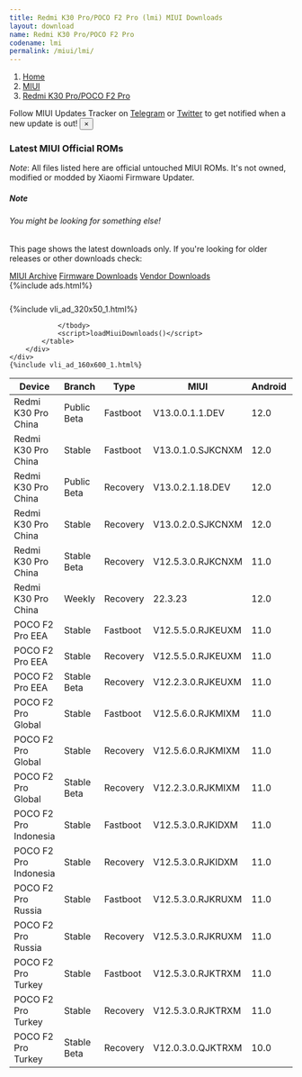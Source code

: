 ```yaml
---
title: Redmi K30 Pro/POCO F2 Pro (lmi) MIUI Downloads
layout: download
name: Redmi K30 Pro/POCO F2 Pro
codename: lmi
permalink: /miui/lmi/
---
```

<nav aria-label="breadcrumb">
    <ol class="breadcrumb">
        <li class="breadcrumb-item"><a href="/">Home</a></li>
        <li class="breadcrumb-item"><a href="/miui/">MIUI</a></li>
        <li class="breadcrumb-item active" aria-current="page"><a href="/miui/lmi/">Redmi K30 Pro/POCO F2 Pro</a></li>
    </ol>
</nav>
<div class="alert alert-primary alert-dismissible fade show" role="alert">
    Follow MIUI Updates Tracker on <a href="https://t.me/MIUIUpdatesTracker" class="alert-link">Telegram</a>
     or <a href="https://twitter.com/MiFwUpdater" class="alert-link">Twitter</a> to get notified when a new update is out!
    <button type="button" class="close" data-dismiss="alert" aria-label="Close">
        <span aria-hidden="true">&times;</span>
    </button>
</div>

### Latest MIUI Official ROMs
*Note*: All files listed here are official untouched MIUI ROMs. It's not owned, modified or modded by Xiaomi Firmware Updater.
<div class="card">
  <div class="card-body">
    <h5 class="card-title">Note</h5>
    <h6 class="card-subtitle mb-2 text-muted">You might be looking for something else!</h6>
    <p class="card-text">This page shows the latest downloads only.
     If you're looking for older releases or other downloads check:</p>
    <a href="/archive/miui/lmi/" class="card-link">MIUI Archive</a>
    <a href="/firmware/lmi/" class="card-link">Firmware Downloads</a>
    <a href="/vendor/lmi/" class="card-link">Vendor Downloads</a>
  </div>
</div>
{%include ads.html%}
<div class="row justify-content-center">
    <div class="col-10">
        <div class="table-responsive-md" style="margin-top: 25px;">
            {%include vli_ad_320x50_1.html%}
            <table id="miui" class="display dt-responsive nowrap compact table table-striped table-hover table-sm">
                <thead class="thead-dark">
                    <tr>
                        <th data-ref="device">Device</th>
                        <th data-ref="branch">Branch</th>
                        <th data-ref="type">Type</th>
                        <th data-ref="miui">MIUI</th>
                        <th data-ref="android">Android</th>
                        <th data-ref="size">Size</th>
                        <th data-ref="size">Date</th>
                        <th data-ref="link">Link</th>
                    </tr>
                </thead>
                <tbody>
                <tr><td>Redmi K30 Pro China</td><td>Public Beta</td><td>Fastboot</td><td>V13.0.0.1.1.DEV</td><td>12.0</td><td>5.0 GB</td><td>2022-01-14</td><td><a href="/miui/lmi/public beta/V13.0.0.1.1.DEV/">Download</a></td></tr>
<tr><td>Redmi K30 Pro China</td><td>Stable</td><td>Fastboot</td><td>V13.0.1.0.SJKCNXM</td><td>12.0</td><td>5.6 GB</td><td>2022-02-18</td><td><a href="/miui/lmi/stable/V13.0.1.0.SJKCNXM/">Download</a></td></tr>
<tr><td>Redmi K30 Pro China</td><td>Public Beta</td><td>Recovery</td><td>V13.0.2.1.18.DEV</td><td>12.0</td><td>4.6 GB</td><td>2022-03-25</td><td><a href="/miui/lmi/public beta/V13.0.2.1.18.DEV/">Download</a></td></tr>
<tr><td>Redmi K30 Pro China</td><td>Stable</td><td>Recovery</td><td>V13.0.2.0.SJKCNXM</td><td>12.0</td><td>4.6 GB</td><td>2022-03-18</td><td><a href="/miui/lmi/stable/V13.0.2.0.SJKCNXM/">Download</a></td></tr>
<tr><td>Redmi K30 Pro China</td><td>Stable Beta</td><td>Recovery</td><td>V12.5.3.0.RJKCNXM</td><td>11.0</td><td>3.8 GB</td><td>2021-08-10</td><td><a href="/miui/lmi/stable beta/V12.5.3.0.RJKCNXM/">Download</a></td></tr>
<tr><td>Redmi K30 Pro China</td><td>Weekly</td><td>Recovery</td><td>22.3.23</td><td>12.0</td><td>4.8 GB</td><td>2022-03-24</td><td><a href="/miui/lmi/weekly/22.3.23/">Download</a></td></tr>
<tr><td>POCO F2 Pro EEA</td><td>Stable</td><td>Fastboot</td><td>V12.5.5.0.RJKEUXM</td><td>11.0</td><td>5.3 GB</td><td>2022-02-14</td><td><a href="/miui/lmi/stable/V12.5.5.0.RJKEUXM/">Download</a></td></tr>
<tr><td>POCO F2 Pro EEA</td><td>Stable</td><td>Recovery</td><td>V12.5.5.0.RJKEUXM</td><td>11.0</td><td>3.4 GB</td><td>2022-02-22</td><td><a href="/miui/lmi/stable/V12.5.5.0.RJKEUXM/">Download</a></td></tr>
<tr><td>POCO F2 Pro EEA</td><td>Stable Beta</td><td>Recovery</td><td>V12.2.3.0.RJKEUXM</td><td>11.0</td><td>3.1 GB</td><td>2020-12-25</td><td><a href="/miui/lmi/stable beta/V12.2.3.0.RJKEUXM/">Download</a></td></tr>
<tr><td>POCO F2 Pro Global</td><td>Stable</td><td>Fastboot</td><td>V12.5.6.0.RJKMIXM</td><td>11.0</td><td>5.2 GB</td><td>2022-02-14</td><td><a href="/miui/lmi/stable/V12.5.6.0.RJKMIXM/">Download</a></td></tr>
<tr><td>POCO F2 Pro Global</td><td>Stable</td><td>Recovery</td><td>V12.5.6.0.RJKMIXM</td><td>11.0</td><td>3.3 GB</td><td>2022-02-21</td><td><a href="/miui/lmi/stable/V12.5.6.0.RJKMIXM/">Download</a></td></tr>
<tr><td>POCO F2 Pro Global</td><td>Stable Beta</td><td>Recovery</td><td>V12.2.3.0.RJKMIXM</td><td>11.0</td><td>3.1 GB</td><td>2020-12-25</td><td><a href="/miui/lmi/stable beta/V12.2.3.0.RJKMIXM/">Download</a></td></tr>
<tr><td>POCO F2 Pro Indonesia</td><td>Stable</td><td>Fastboot</td><td>V12.5.3.0.RJKIDXM</td><td>11.0</td><td>5.1 GB</td><td>2022-02-14</td><td><a href="/miui/lmi/stable/V12.5.3.0.RJKIDXM/">Download</a></td></tr>
<tr><td>POCO F2 Pro Indonesia</td><td>Stable</td><td>Recovery</td><td>V12.5.3.0.RJKIDXM</td><td>11.0</td><td>3.3 GB</td><td>2022-02-28</td><td><a href="/miui/lmi/stable/V12.5.3.0.RJKIDXM/">Download</a></td></tr>
<tr><td>POCO F2 Pro Russia</td><td>Stable</td><td>Fastboot</td><td>V12.5.3.0.RJKRUXM</td><td>11.0</td><td>5.0 GB</td><td>2021-11-02</td><td><a href="/miui/lmi/stable/V12.5.3.0.RJKRUXM/">Download</a></td></tr>
<tr><td>POCO F2 Pro Russia</td><td>Stable</td><td>Recovery</td><td>V12.5.3.0.RJKRUXM</td><td>11.0</td><td>3.3 GB</td><td>2021-11-22</td><td><a href="/miui/lmi/stable/V12.5.3.0.RJKRUXM/">Download</a></td></tr>
<tr><td>POCO F2 Pro Turkey</td><td>Stable</td><td>Fastboot</td><td>V12.5.3.0.RJKTRXM</td><td>11.0</td><td>4.7 GB</td><td>2021-11-02</td><td><a href="/miui/lmi/stable/V12.5.3.0.RJKTRXM/">Download</a></td></tr>
<tr><td>POCO F2 Pro Turkey</td><td>Stable</td><td>Recovery</td><td>V12.5.3.0.RJKTRXM</td><td>11.0</td><td>3.3 GB</td><td>2021-11-22</td><td><a href="/miui/lmi/stable/V12.5.3.0.RJKTRXM/">Download</a></td></tr>
<tr><td>POCO F2 Pro Turkey</td><td>Stable Beta</td><td>Recovery</td><td>V12.0.3.0.QJKTRXM</td><td>10.0</td><td>3.0 GB</td><td>2020-10-29</td><td><a href="/miui/lmi/stable beta/V12.0.3.0.QJKTRXM/">Download</a></td></tr>

                </tbody>
                <script>loadMiuiDownloads()</script>
            </table>
        </div>
    </div>
    {%include vli_ad_160x600_1.html%}
</div>
